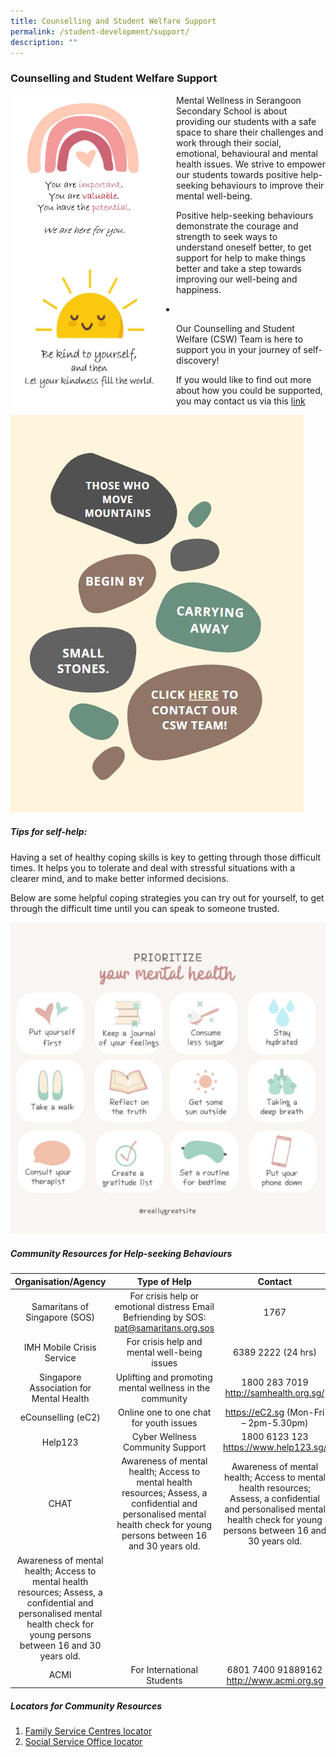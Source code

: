 ```yaml
---
title: Counselling and Student Welfare Support
permalink: /student-development/support/
description: ""
---
```

### Counselling and Student Welfare Support

<img src="/images/pink%20rainbow.jpg" style="width:250px;height:250px;margin-right:15px;" align = "left">

Mental Wellness in Serangoon Secondary School is about providing our students with a safe space to share their challenges and work through their social, emotional, behavioural and mental health issues. We strive to empower our students towards positive help-seeking behaviours to improve their mental well-being.

<img
		 src="/images/cute%20sun.jpg" style="width:250px;height:250px;margin-right:15px;" align = "left">
		 
Positive help-seeking behaviours demonstrate the courage and strength to seek ways to understand oneself better, to get support for help to make things better and take a step towards improving our well-being and happiness.

-

Our Counselling and Student Welfare (CSW) Team is here to support you in your journey of self-discovery!

If you would like to find out more about how you could be supported, you may contact us via this [link](https://docs.google.com/forms/d/e/1FAIpQLSfvCmkTNPsNq9MM-I20v9IvucL-_j6N69d5QhRmvJuozHpKUg/viewform)

<p><a href="https://docs.google.com/forms/d/e/1FAIpQLSfvCmkTNPsNq9MM-I20v9IvucL-_j6N69d5QhRmvJuozHpKUg/viewform">
<img style="width:%" src="/images/cswteam.jpg">
</a></p>

##### Tips for self-help:

Having a set of healthy coping skills is key to getting through those difficult times. It helps you to tolerate and deal with stressful situations with a clearer mind, and to make better informed decisions.

Below are some helpful coping strategies you can try out for yourself, to get through the difficult time until you can speak to someone trusted.

![](/images/prioritize%20your%20mental%20health.jpg)

##### Community Resources for Help-seeking Behaviours

|                                                                            Organisation/Agency                                                                            |                                                                                 Type of Help                                                                                |                                                                                  Contact                                                                                  |                                                                                                                                                                                                                                                   |
|:-------------------------------------------------------------------------------------------------------------------------------------------------------------------------:|:---------------------------------------------------------------------------------------------------------------------------------------------------------------------------:|:-------------------------------------------------------------------------------------------------------------------------------------------------------------------------:|---------------------------------------------------------------------------------------------------------------------------------------------------------------------------------------------------------------------------------------------------|
| Samaritans of Singapore (SOS)                                                                                                                                             | For crisis help or emotional distress   Email Befriending by SOS: pat@samaritans.org.sos                                                                                    | 1767                                                                                                                                                                      |                                                                                                                                                                                                                                                   |
| IMH Mobile Crisis Service                                                                                                                                                 | For crisis help and mental well-being issues                                                                                                                                | 6389 2222 (24 hrs)                                                                                                                                                        |                                                                                                                                                                                                                                                   |
| Singapore Association for Mental Health                                                                                                                                   | Uplifting and promoting mental wellness in the community                                                                                                                    | 1800 283 7019 http://samhealth.org.sg/                                                                                                                                    |                                                                                                                                                                                                                                                   |
| eCounselling (eC2)                                                                                                                                                        | Online one to one chat for youth issues                                                                                                                                     | https://eC2.sg (Mon-Fri – 2pm-5.30pm)                                                                                                                                     |                                                                                                                                                                                                                                                   |
| Help123                                                                                                                                                                   | Cyber Wellness Community Support                                                                                                                                            | 1800 6123 123 https://www.help123.sg/                                                                                                                                     |                                                                                                                                                                                                                                                   |
| CHAT                                                                                                                                                                      |   Awareness of mental health; Access to mental health resources; Assess, a confidential and personalised mental health check for young persons between 16 and 30 years old. | Awareness of mental health; Access to mental health resources; Assess, a confidential and personalised mental health check for young persons between 16 and 30 years old. | Phone: 6493 6500,                                   6493 6501   *Scape, 2 Orchard Link #05-05 Singapore 237978   12 - 9pm, Tuesday 2 - 9pm, Wednesday 12 - 9pm, Tuesday - Saturday (closed on public holidays)   https://www.chat.mentalhealth.sg |
| Awareness of mental health; Access to mental health resources; Assess, a confidential and personalised mental health check for young persons between 16 and 30 years old. |                                                                                                                                                                             |                                                                                                                                                                           |                                                                                                                                                                                                                                                   |
| ACMI                                                                                                                                                                      | For International Students                                                                                                                                                  | 6801 7400 91889162 http://www.acmi.org.sg                                                                                                                                 |                                                                                                                                                                                                                                                   |

##### Locators for Community Resources
1. [Family Service Centres locator](https://www.msf.gov.sg/dfcs/familyservice/default.aspx)
2. [Social Service Office locator](https://www.msf.gov.sg/dfcs/sso/default.aspx)
